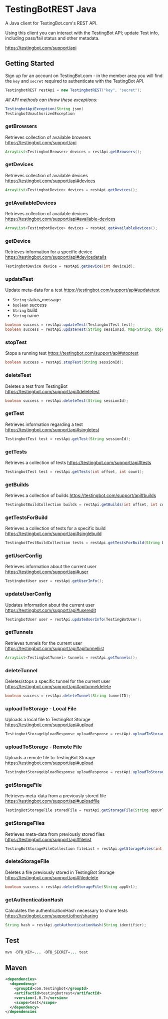 TestingBotREST Java
====================

A Java client for TestingBot.com's REST API.

Using this client you can interact with the TestingBot API; update Test info, including pass/fail status and other metadata.

<https://testingbot.com/support/api>

Getting Started
----------------

Sign up for an account on TestingBot.com - in the member area you will find the `key` and `secret` required to authenticate with the TestingBot API.

```java
TestingbotREST restApi = new TestingbotREST("key", "secret");
```

*All API methods can throw these exceptions:*

```java
TestingbotApiException(String json)
TestingbotUnauthorizedException
```

### getBrowsers
Retrieves collection of available browsers
<https://testingbot.com/support/api>


```java
ArrayList<TestingbotBrowser> devices = restApi.getBrowsers();
```

### getDevices
Retrieves collection of available devices
<https://testingbot.com/support/api#devices>


```java
ArrayList<TestingbotDevice> devices = restApi.getDevices();
```

### getAvailableDevices
Retrieves collection of available devices
<https://testingbot.com/support/api#available-devices>


```java
ArrayList<TestingbotDevice> devices = restApi.getAvailableDevices();
```

### getDevice
Retrieves information for a specific device
<https://testingbot.com/support/api#devicedetails>


```java
TestingbotDevice device = restApi.getDevice(int deviceId);
```

### updateTest
Update meta-data for a test
<https://testingbot.com/support/api#updatetest>

- `String` status_message
- `boolean` success
- `String` build
- `String` name


```java
boolean success = restApi.updateTest(TestingbotTest test);
boolean success = restApi.updateTest(String sessionId, Map<String, Object> details);
```

### stopTest
Stops a running test
<https://testingbot.com/support/api#stoptest>


```java
boolean success = restApi.stopTest(String sessionId);
```

### deleteTest
Deletes a test from TestingBot
<https://testingbot.com/support/api#deletetest>


```java
boolean success = restApi.deleteTest(String sessionId);
```

### getTest
Retrieves information regarding a test
<https://testingbot.com/support/api#singletest>


```java
TestingbotTest test = restApi.getTest(String sessionId);
```

### getTests
Retrieves a collection of tests
<https://testingbot.com/support/api#tests>


```java
TestingbotTest test = restApi.getTests(int offset, int count);
```

### getBuilds
Retrieves a collection of builds
<https://testingbot.com/support/api#builds>


```java
TestingbotBuildCollection builds = restApi.getBuilds(int offset, int count);
```

### getTestsForBuild
Retrieves a collection of tests for a specific build
<https://testingbot.com/support/api#singlebuild>


```java
TestingbotTestBuildCollection tests = restApi.getTestsForBuild(String buildIdentifier);
```

### getUserConfig
Retrieves information about the current user
<https://testingbot.com/support/api#user>


```java
TestingbotUser user = restApi.getUserInfo();
```

### updateUserConfig
Updates information about the current user
<https://testingbot.com/support/api#useredit>


```java
TestingbotUser user = restApi.updateUserInfo(TestingBotUser);
```

### getTunnels
Retrieves tunnels for the current user
<https://testingbot.com/support/api#apitunnellist>


```java
ArrayList<TestingbotTunnel> tunnels = restApi.getTunnels();
```

### deleteTunnel
Deletes/stops a specific tunnel for the current user
<https://testingbot.com/support/api#apitunneldelete>


```java
boolean success = restApi.deleteTunnel(String tunnelID);
```

### uploadToStorage - Local File
Uploads a local file to TestingBot Storage
<https://testingbot.com/support/api#upload>


```java
TestingbotStorageUploadResponse uploadResponse = restApi.uploadToStorage(File file);
```

### uploadToStorage - Remote File
Uploads a remote file to TestingBot Storage
<https://testingbot.com/support/api#upload>


```java
TestingbotStorageUploadResponse uploadResponse = restApi.uploadToStorage(String fileUrl);
```

### getStorageFile
Retrieves meta-data from a previously stored file
<https://testingbot.com/support/api#uploadfile>


```java
TestingBotStorageFile storedFile = restApi.getStorageFile(String appUrl);
```

### getStorageFiles
Retrieves meta-data from previously stored files
<https://testingbot.com/support/api#filelist>


```java
TestingBotStorageFileCollection fileList = restApi.getStorageFiles(int offset, int count);
```

### deleteStorageFile
Deletes a file previously stored in TestingBot Storage
<https://testingbot.com/support/api#filedelete>


```java
boolean success = restApi.deleteStorageFile(String appUrl);
```

### getAuthenticationHash
Calculates the authenticationHash necessary to share tests
<https://testingbot.com/support/other/sharing>


```java
String hash = restApi.getAuthenticationHash(String identifier);
```

Test
-----

```java
mvn -DTB_KEY=... -DTB_SECRET=... test
```

Maven
-----

```xml
<dependencies>
  <dependency>
    <groupId>com.testingbot</groupId>
    <artifactId>testingbotrest</artifactId>
    <version>1.0.7</version>
    <scope>test</scope>
  </dependency>
</dependencies
```
